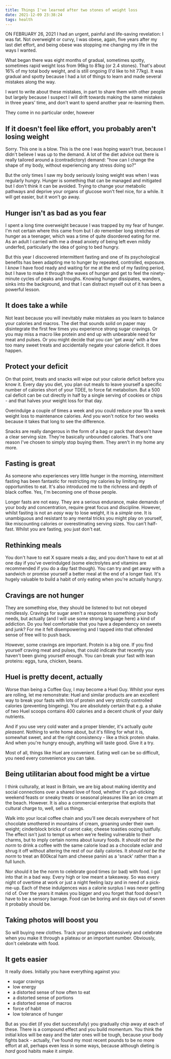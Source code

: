 ```yaml
---
title: Things I've learned after two stones of weight loss
date: 2021-12-09 23:38:24
tags: health
---
```


ON FEBRUARY 26, 2021 I had an urgent, painful and life-saving revelation: I was fat. Not overweight or curvy, I was obese, again, five years after my last diet effort, and being obese was stopping me changing my life in the ways I wanted.

What began there was eight months of gradual, sometimes spotty, sometimes rapid weight loss from 96kg to 81kg (or 2.4 stones). That's about 16% of my total body weight, and is still ongoing (I'd like to hit 77kg). It was gradual and spotty because I had a lot of things to learn and made several mistakes along the way.

I want to write about these mistakes, in part to share them with other people but largely because I suspect I will drift towards making the same mistakes in three years' time, and don't want to spend another year re-learning them.

They come in no particular order, however

## If it doesn't feel like effort, you probably aren't losing weight

Sorry. This one is a blow. This is the one I was hoping wasn't true, because I didn't believe I was up to the demand. A lot of the diet advice out there is really tailored around a (contradictory) demand: "how can I change the shape of my body, without experiencing any stress doing so?"

But the only times I saw my body seriously losing weight was when I was regularly hungry. Hunger is something that can be managed and mitigated but I don't think it can be avoided. Trying to change your metabolic pathways and deprive your organs of glucose won't feel nice, for a while. It will get easier, but it won't go away.

## Hunger isn't as bad as you fear

I spent a long time overweight because I was trapped by my fear of hunger. I'm not certain where this came from but I _do_ remember long stretches of hunger as a teenager, which was a time of quite disordered eating for me. As an adult I carried with me a dread anxiety of being left even mildly underfed, particularly the idea of going to bed hungry.

But this year I discovered intermittent fasting and one of its psychological benefits has been adapting me to hunger by repeated, controlled, exposure. I _know_ I have food ready and waiting for me at the end of my fasting period, but I have to make it through the waves of hunger and get to feel the ninety-minute cycles of peaks and troughs. Knowing hunger dissipates, wanders, sinks into the background, and that I can distract myself out of it has been a powerful lesson.

## It does take a while

Not least because you will inevitably make mistakes as you learn to balance your calories and macros. The diet that sounds solid on paper may disintegrate the first few times you experience strong sugar cravings. Or you may miss a macro like protein and end up with unbearable need for meat and pulses. Or you might decide that you can 'get away' with a few too many sweet treats and accidentally negate your calorie deficit. It does happen.

## Protect your deficit

On that point, treats and snacks will wipe out your calorie deficit before you know it. Every day you diet, you plan out meals to leave yourself a specific number of calories short of your TDEE, to force fat metabolism. But a 500 cal deficit can be cut directly in half by a single serving of cookies or chips - and that halves your weight loss for that day.

Overindulge a couple of times a week and you could reduce your 1lb a week weight loss to maintenance calories. And you won't notice for two weeks because it takes that long to see the difference.

Snacks are really dangerous in the form of a bag or pack that doesn't have a clear serving size. They're basically unbounded calories. That's one reason I've chosen to simply stop buying them. They aren't in my home any more.

## Fasting is great

As someone who experiences very little hunger in the morning, intermittent fasting has been fantastic for restricting my calories by limiting my opportunities to eat. It's also introduced me to the richness and depth of black coffee. Yes, I'm becoming one of those people.

Longer fasts are not easy. They are a serious endurance, make demands of your body and concentration, require great focus and discipline. However, whilst fasting is not an _easy_ way to lose weight, it is a _simple_ one. It is unambiguous and resistant to any mental tricks you might play on yourself, like miscounting calories or overestimating serving sizes. You can't half-fast. Whilst you are fasting, you just don't eat.

## Rethinking meals

You don't have to eat X square meals a day, and you don't have to eat at all one day if you've overindulged (some electrolytes and vitamins are recommended if you do a day fast though). You can try and get away with a sandwich or promise yourself a better meal at the end of a longer fast. It's hugely valuable to build a habit of only eating when you're actually hungry.

## Cravings are not hunger

They are something else, they should be listened to but not obeyed mindlessly. Cravings for sugar aren't a response to something your body needs, but actually (and I will use some strong language here) a kind of addiction. Do you feel comfortable that you have a dependency on sweets and junk? For me it felt disempowering and I tapped into that offended sense of free will to push back.

However, some cravings are important. Protein is a big one. If you find yourself craving meat and pulses, that could indicate that recently you haven't been giving yourself enough. You can break your fast with lean proteins: eggs, tuna, chicken, beans.

## Huel is pretty decent, actually

Worse than being a Coffee Guy, I may become a Huel Guy. Whilst your eyes are rolling, let me remonstrate: Huel and similar products are an excellent way to break your fasts with lots of protein and very strictly controlled calories (preventing bingeing). You are absolutely certain that e.g. a shake of two Huel scoops contains 400 calories and a decent chunk of your daily nutrients.

And if you use very cold water and a proper blender, it's actually _quite pleasant_. Nothing to write home about, but it's filling for what it is, somewhat sweet, and at the right consistency - like a thick protein shake. And when you're hungry enough, anything will taste good. Give it a try.

Most of all, things like Huel are convenient. Eating well can be so difficult, you need every convenience you can take.

## Being utilitarian about food might be a virtue

I think culturally, at least in Britain, we are big about making identity and social connections over a shared love of food, whether it's gut-sticking weekend feasts or sneaky treats or seasonal pleasures like an ice cream at the beach. However. It is also a commercial enterprise that exploits that cultural charge to, well, sell us things.

Walk into your local coffee chain and you'll see decals everywhere of hot chocolate smothered in mountains of cream, groaning under their own weight; cinderblock bricks of carrot cake; cheese toasties oozing lustfully. The effect isn't just to tempt us when we're feeling vulnerable to their charms, but to imply certain norms about luxury foods. It _should not be the norm_ to drink a coffee with the same calorie load as a chocolate eclair and shrug it off without altering the rest of our daily calories. It _should not be the norm_ to treat an 800kcal ham and cheese panini as a 'snack' rather than a full lunch.

Nor should it be the norm to celebrate good times (or bad) with food. I got into that in a bad way. Every high or low meant a takeaway. So was every night of overtime at work or just a night feeling lazy and in need of a pick-me-up. Each of these indulgences was a calorie surplus I was never getting rid of. Over the years it makes you bigger and you forget that food doesn't have to be a sensory barrage. Food can be boring and six days out of seven it probably should be.

## Taking photos will boost you

So will buying new clothes. Track your progress obsessively and celebrate when you make it through a plateau or an important number. Obviously, don't celebrate with food.

## It gets easier

It really does. Initially you have everything against you:

- sugar cravings
- low energy
- a distorted sense of how often to eat
- a distorted sense of portions
- a distorted sense of macros
- force of habit
- low tolerance of hunger

But as you diet (if you diet successfully) you gradually chip away at each of these. There is a compound effect and you build momentum. You think the initial kilos will be easy and the later ones will be tough, because your body fights back - actually, I've found my most recent pounds to be no more effort at all, perhaps even less in some ways, because although dieting is _hard_ good habits make it _simple_.
